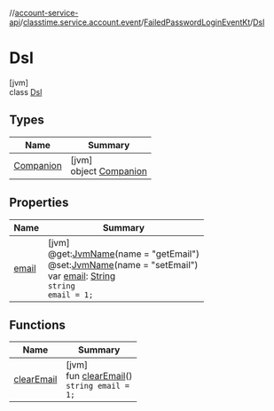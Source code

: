 //[account-service-api](../../../../index.md)/[classtime.service.account.event](../../index.md)/[FailedPasswordLoginEventKt](../index.md)/[Dsl](index.md)

# Dsl

[jvm]\
class [Dsl](index.md)

## Types

| Name | Summary |
|---|---|
| [Companion](-companion/index.md) | [jvm]<br>object [Companion](-companion/index.md) |

## Properties

| Name | Summary |
|---|---|
| [email](email.md) | [jvm]<br>@get:[JvmName](https://kotlinlang.org/api/latest/jvm/stdlib/kotlin.jvm/-jvm-name/index.html)(name = &quot;getEmail&quot;)<br>@set:[JvmName](https://kotlinlang.org/api/latest/jvm/stdlib/kotlin.jvm/-jvm-name/index.html)(name = &quot;setEmail&quot;)<br>var [email](email.md): [String](https://kotlinlang.org/api/latest/jvm/stdlib/kotlin/-string/index.html)<br><code>string email = 1;</code> |

## Functions

| Name | Summary |
|---|---|
| [clearEmail](clear-email.md) | [jvm]<br>fun [clearEmail](clear-email.md)()<br><code>string email = 1;</code> |
